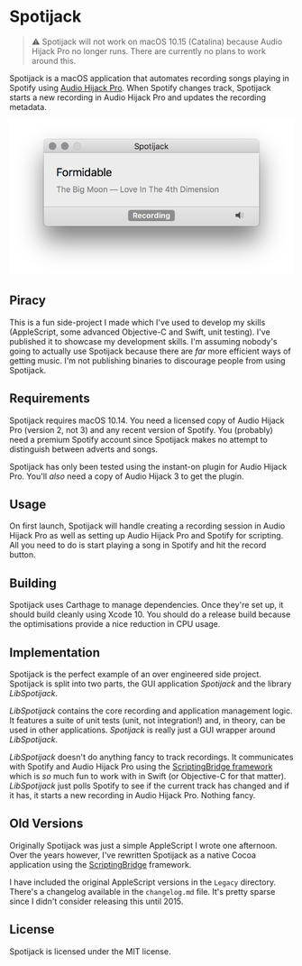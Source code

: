 # Spotijack

> ⚠️ Spotijack will not work on macOS 10.15 (Catalina) because Audio Hijack Pro
> no longer runs. There are currently no plans to work around this.

Spotijack is a macOS application that automates recording songs playing in
Spotify using [Audio Hijack Pro][audio-hijack-pro]. When Spotify changes track,
Spotijack starts a new recording in Audio Hijack Pro and updates the recording
metadata.

[audio-hijack-pro]: http://rogueamoeba.com/legacy/

![screenshot](scrot.png)

## Piracy

This is a fun side-project I made which I've used to develop my skills
(AppleScript, some advanced Objective-C and Swift, unit testing). I've published
it to showcase my development skills. I'm assuming nobody's going to actually
use Spotijack because there are _far_ more efficient ways of getting music. I'm
not publishing binaries to discourage people from using Spotijack.

## Requirements

Spotijack requires macOS 10.14. You need a licensed copy of Audio Hijack Pro
(version 2, not 3) and any recent version of Spotify. You (probably) need a
premium Spotify account since Spotijack makes no attempt to distinguish between
adverts and songs.

Spotijack has only been tested using the instant-on plugin for Audio Hijack
Pro. You'll _also_ need a copy of Audio Hijack 3 to get the plugin.

## Usage

On first launch, Spotijack will handle creating a recording session in Audio
Hijack Pro as well as setting up Audio Hijack Pro and Spotify for scripting.
All you need to do is start playing a song in Spotify and hit the record button.

## Building

Spotijack uses Carthage to manage dependencies. Once they're set up, it should
build cleanly using Xcode 10. You should do a release build because the
optimisations provide a nice reduction in CPU usage.

## Implementation

Spotijack is the perfect example of an over engineered side project. Spotijack
is split into two parts, the GUI application _Spotijack_ and the library
_LibSpotijack_.

_LibSpotijack_ contains the core recording and application management logic. It
features a suite of unit tests (unit, not integration!) and, in theory, can be
used in other applications. _Spotijack_ is really just a GUI wrapper around
_LibSpotijack_.

_LibSpotijack_ doesn't do anything fancy to track recordings. It communicates
with Spotify and Audio Hijack Pro using the [ScriptingBridge
framework][scriptingbridge-framework-link] which is _so_ much fun to work with
in Swift (or Objective-C for that matter). _LibSpotijack_ just polls Spotify to
see if the current track has changed and if it has, it starts a new recording in
Audio Hijack Pro. Nothing fancy.

[scriptingbridge-framework-link]: https://developer.apple.com/library/mac/documentation/ScriptingAutomation/Reference/ScriptingBridgeFramework/

## Old Versions

Originally Spotijack was just a simple AppleScript I wrote one afternoon. Over
the years however, I've rewritten Spotijack as a native Cocoa application using
the [ScriptingBridge][scriptingbridge-framework-link] framework.

I have included the original AppleScript versions in the `Legacy` directory.
There's a changelog available in the `changelog.md` file. It's pretty sparse
since I didn't consider releasing this until 2015.

## License

Spotijack is licensed under the MIT license.

